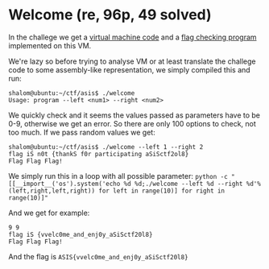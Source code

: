 # Welcome (re, 96p, 49 solved)

In the challege we get a [virtual machine code](vo-interpreter.c) and a [flag checking program](welcome_task.voprotected.c) implemented on this VM.

We're lazy so before trying to analyse VM or at least translate the challege code to some assembly-like representation, we simply compiled this and run:

```
shalom@ubuntu:~/ctf/asis$ ./welcome 
Usage: program --left <num1> --right <num2>
```

We quickly check and it seems the values passed as parameters have to be 0-9, otherwise we get an error.
So there are only 100 options to check, not too much.
If we pass random values we get:

```
shalom@ubuntu:~/ctf/asis$ ./welcome --left 1 --right 2
flag iS n0t {thankS f0r participating aSiSctf2ol8}
Flag Flag Flag!
```

We simply run this in a loop with all possible parameter:
`python -c "[[__import__('os').system('echo %d %d;./welcome --left %d --right %d'%(left,right,left,right)) for left in range(10)] for right in range(10)]"`

And we get for example:
```
9 9
flag iS {vvelc0me_and_enj0y_aSiSctf20l8}
Flag Flag Flag!
```

And the flag is `ASIS{vvelc0me_and_enj0y_aSiSctf20l8}`
